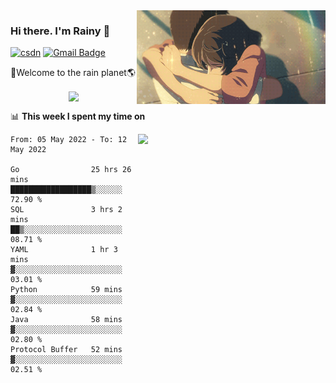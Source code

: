 <img  align='right' height="150" src="https://github.com/LikeRainDay/LikeRainDay/blob/master/pic/img_rain_1.gif?raw=true">



### Hi there. I'm Rainy :lemon:

[![csdn](https://img.shields.io/badge/-csdn-c14438?style=flat-square&logo=c&logoColor=white)](https://blog.csdn.net/qq_15807167)
[![Gmail Badge](https://img.shields.io/badge/-gmail-c14438?style=flat-square&logo=Gmail&logoColor=white&link=mailto:houshuai0816@gmail.com)](mailto:houshuai0816@gmail.com)

🚀Welcome to the rain planet🌎

<center>
<img align='center'  src="https://source.unsplash.com/random/1200x600">
</center>

📊 **This week I spent my time on**

<img align='right'   width="300" src="https://github-readme-stats.vercel.app/api?username=LikeRainDay&show_icons=true&title_color=fff&icon_color=79ff97&text_color=9f9f9f&bg_color=151515">

<!--START_SECTION:waka-->

```text
From: 05 May 2022 - To: 12 May 2022

Go                25 hrs 26 mins  ██████████████████▒░░░░░░   72.90 %
SQL               3 hrs 2 mins    ██▒░░░░░░░░░░░░░░░░░░░░░░   08.71 %
YAML              1 hr 3 mins     ▓░░░░░░░░░░░░░░░░░░░░░░░░   03.01 %
Python            59 mins         ▓░░░░░░░░░░░░░░░░░░░░░░░░   02.84 %
Java              58 mins         ▓░░░░░░░░░░░░░░░░░░░░░░░░   02.80 %
Protocol Buffer   52 mins         ▓░░░░░░░░░░░░░░░░░░░░░░░░   02.51 %
```

<!--END_SECTION:waka-->
